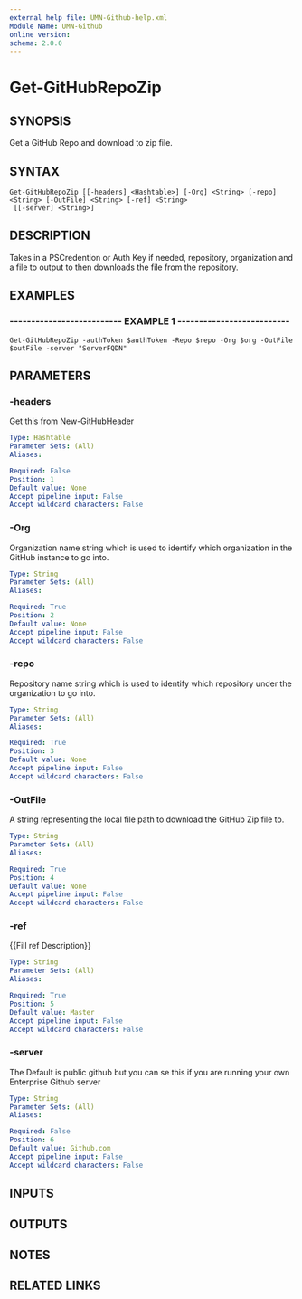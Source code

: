 ```yaml
---
external help file: UMN-Github-help.xml
Module Name: UMN-Github
online version: 
schema: 2.0.0
---
```


# Get-GitHubRepoZip

## SYNOPSIS
Get a GitHub Repo and download to zip file.

## SYNTAX

```
Get-GitHubRepoZip [[-headers] <Hashtable>] [-Org] <String> [-repo] <String> [-OutFile] <String> [-ref] <String>
 [[-server] <String>]
```

## DESCRIPTION
Takes in a PSCredention or Auth Key if needed, repository, organization and a file to output to then downloads the file
from the repository.

## EXAMPLES

### -------------------------- EXAMPLE 1 --------------------------
```
Get-GitHubRepoZip -authToken $authToken -Repo $repo -Org $org -OutFile $outFile -server "ServerFQDN"
```

## PARAMETERS

### -headers
Get this from New-GitHubHeader

```yaml
Type: Hashtable
Parameter Sets: (All)
Aliases: 

Required: False
Position: 1
Default value: None
Accept pipeline input: False
Accept wildcard characters: False
```

### -Org
Organization name string which is used to identify which organization in the GitHub instance to go into.

```yaml
Type: String
Parameter Sets: (All)
Aliases: 

Required: True
Position: 2
Default value: None
Accept pipeline input: False
Accept wildcard characters: False
```

### -repo
Repository name string which is used to identify which repository under the organization to go into.

```yaml
Type: String
Parameter Sets: (All)
Aliases: 

Required: True
Position: 3
Default value: None
Accept pipeline input: False
Accept wildcard characters: False
```

### -OutFile
A string representing the local file path to download the GitHub Zip file to.

```yaml
Type: String
Parameter Sets: (All)
Aliases: 

Required: True
Position: 4
Default value: None
Accept pipeline input: False
Accept wildcard characters: False
```

### -ref
{{Fill ref Description}}

```yaml
Type: String
Parameter Sets: (All)
Aliases: 

Required: True
Position: 5
Default value: Master
Accept pipeline input: False
Accept wildcard characters: False
```

### -server
The Default is public github but you can se this if you are running your own Enterprise Github server

```yaml
Type: String
Parameter Sets: (All)
Aliases: 

Required: False
Position: 6
Default value: Github.com
Accept pipeline input: False
Accept wildcard characters: False
```

## INPUTS

## OUTPUTS

## NOTES

## RELATED LINKS


